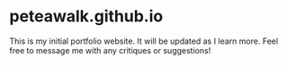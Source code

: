 # peteawalk.github.io
This is my initial portfolio website. It will be updated as I learn more. Feel free to message me with any critiques or suggestions!
